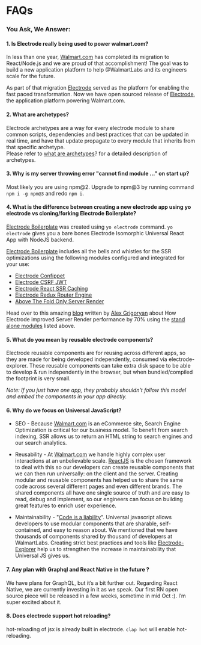 # FAQs

### You Ask, We Answer:

#### 1. Is Electrode really being used to power walmart.com?

In less than one year, [Walmart.com](http://walmart.com/) has completed its migration to React/Node.js and we are proud of that accomplishment! The goal was to build a new application platform to help @WalmartLabs and its engineers scale for the future.

As part of that migration [Electrode](http://www.electrode.io/) served as the platform for enabling the fast paced transformation. Now we have open sourced release of [Electrode](http://www.electrode.io/), the application platform powering Walmart.com.

#### 2. What are archetypes?

Electrode archetypes are a way for every electrode module to share common scripts, dependencies and best practices that can be updated in real time, and have that update propagate to every module that inherits from that specific archetype.  
Please refer to [what are archetypes](/chapter1/quick-start/what-are-archetypes.md)? for a detailed description of archetypes.

#### 3. Why is my server throwing error "cannot find module ..." on start up?

Most likely you are using npm@2. Upgrade to npm@3 by running command `npm i -g npm@3` and redo `npm i`.

#### 4. What is the difference between creating a new electrode app using yo electrode vs cloning/forking Electrode Boilerplate?

[Electrode Boilerplate](/chapter1/advanced/you-can-view-an-example-bundleanalyzetsv-output-using-the-electrode-boilerplate-code.md) was created using `yo electrode` command. `yo electrode` gives you a bare bones Electrode Isomorphic Universal React App with NodeJS backend.

[Electrode Boilerplate](/chapter1/advanced/you-can-view-an-example-bundleanalyzetsv-output-using-the-electrode-boilerplate-code.md) includes all the bells and whistles for the SSR optimizations using the following modules configured and integrated for your use:

-   [Electrode Confippet](https://github.com/electrode-io/electrode-confippet)
-   [Electrode CSRF JWT](https://github.com/electrode-io/electrode-csrf-jwt)
-   [Electrode React SSR Caching](https://github.com/electrode-io/electrode-react-ssr-caching)
-   [Electrode Redux Router Engine](https://github.com/electrode-io/electrode-redux-router-engine)
-   [Above The Fold Only Server Render](https://github.com/electrode-io/above-the-fold-only-server-render)

Head over to this amazing [blog](https://medium.com/walmartlabs/using-electrode-to-improve-react-server-side-render-performance-by-up-to-70-e43f9494eb8b#.9qjftiinq) written by [Alex Grigoryan](https://twitter.com/lexgrigoryan) about How Electrode improved Server Render performance by 70% using the [stand alone modules](/chapter1/advanced/stand-alone-modules.md) listed above.

#### 5. What do you mean by reusable electrode components?

Electrode reusable components are for reusing across different apps, so they are made for being developed independently, consumed via electrode-explorer. These reusable components can take extra disk space to be able to develop & run independently in the browser, but when bundled/compiled the footprint is very small.

_Note: If you just have one app, they probably shouldn't follow this model and embed the components in your app directly._

#### 6. Why do we focus on Universal JavaScript?

-   SEO - Because [Walmart.com](/www.walmart.com) is an eCommerce site, Search Engine Optimization is critical for our business model. To benefit from search indexing, SSR allows us to return an HTML string to search engines and our search analytics.

-   Reusability - At [Walmart.com](/www.walmart.com) we handle highly complex user interactions at an unbelievable scale. [ReactJS](https://facebook.github.io/react/) is the chosen framework to deal with this so our developers can create reusable components that we can then run universally: on the client and the server. Creating modular and reusable components has helped us to share the same code across several different pages and even different brands. The shared components all have one single source of truth and are easy to read, debug and implement, so our engineers can focus on building great features to enrich user experience.

-   Maintainability - "[Code is a liability](https://medium.com/capital-one-developers/why-everyone-is-talking-about-isomorphic-universal-javascript-and-why-it-matters-38c07c87905#.y7cy5jki3)". Universal javascript allows developers to use modular components that are sharable, self-contained, and easy to reason about. We mentioned that we have thousands of components shared by thousand of developers at WalmartLabs. Creating strict best practices and tools like [Electrode-Explorer](/chapter1/advanced/powerful-electrode-tools/electrode-explorer.md) help us to strengthen the increase in maintainability that Universal JS gives us.

#### 7. Any plan with Graphql and React Native in the future ?

We have plans for GraphQL, but it’s a bit further out. Regarding React Native, we are currently investing in it as we speak. Our first RN open source piece will be released in a few weeks, sometime in mid Oct :). I’m super excited about it.

#### 8. Does electrode support hot reloading?

hot-reloading of jsx is already built in electrode. `clap hot` will enable hot-reloading.
